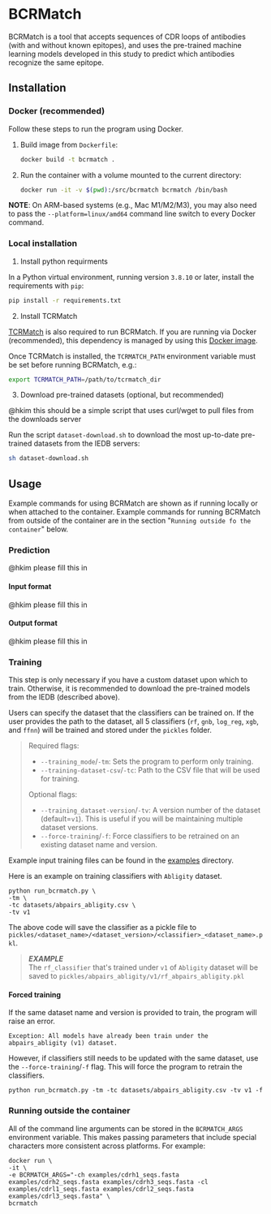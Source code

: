 # BCRMatch

BCRMatch is a tool that accepts sequences of CDR loops of antibodies (with and without known epitopes), and uses the pre-trained machine learning models developed in this study to predict which antibodies recognize the same epitope.

## Installation

### Docker (recommended)

Follow these steps to run the program using Docker.

1. Build image from `Dockerfile`:
    ```bash
    docker build -t bcrmatch .
    ```
2. Run the container with a volume mounted to the current directory:
   ```bash
   docker run -it -v $(pwd):/src/bcrmatch bcrmatch /bin/bash
   ```

**NOTE**: On ARM-based systems (e.g., Mac M1/M2/M3), you may also need to pass the ```--platform=linux/amd64``` command line
switch to every Docker command.

### Local installation

1. Install python requirments

In a Python virtual environment, running version ```3.8.10``` or later, install the requirements with ```pip```:

```bash
pip install -r requirements.txt
```

2. Install TCRMatch

[TCRMatch](https://github.com/IEDB/TCRMatch) is also required to run BCRMatch.  If you are running via Docker (recommended), this dependency is managed by using this [Docker image](https://harbor.lji.org/harbor/projects/5/repositories/iedb-public%2Ftcrmatch/tags/0.1.1).

Once TCRMatch is installed, the ```TCRMATCH_PATH``` environment variable must be set before running BCRMatch, e.g.:

```bash
export TCRMATCH_PATH=/path/to/tcrmatch_dir
```

3. Download pre-trained datasets (optional, but recommended)

@hkim this should be a simple script that uses curl/wget to pull files from the downloads server

Run the script ```dataset-download.sh``` to download the most up-to-date pre-trained datasets from the IEDB servers:

```bash
sh dataset-download.sh
```

## Usage

Example commands for using BCRMatch are shown as if running locally or when attached to the container.  Example commands for running BCRMatch
from outside of the container are in the section "`Running outside fo the container`" below.


### Prediction

@hkim please fill this in

#### Input format

@hkim please fill this in

#### Output format

@hkim please fill this in

### Training

This step is only necessary if you have a custom dataset upon which to train.  Otherwise, it is recommended to download the pre-trained
models from the IEDB (described above).

Users can specify the dataset that the classifiers can be trained on. If the user provides the path to the dataset, all 5 classifiers (`rf`, `gnb`, `log_reg`, `xgb`, and `ffnn`) will be trained and stored under the `pickles` folder.

> Required flags:
> * `--training_mode`/`-tm`: Sets the program to perform only training.
> * `--training-dataset-csv`/`-tc`: Path to the CSV file that will be used for training.
>
> Optional flags:
> * `--training_dataset-version`/`-tv`:  A version number of the dataset (default=`v1`).  This is useful if you will be maintaining multiple dataset versions.
> * `--force-training`/`-f`: Force classifiers to be retrained on an existing dataset name and version.

Example input training files can be found in the [examples](examples) directory.

Here is an example on training classifiers with `Abligity` dataset.
```
python run_bcrmatch.py \
-tm \
-tc datasets/abpairs_abligity.csv \
-tv v1
```

The above code will save the classifier as a pickle file to `pickles/<dataset_name>/<dataset_version>/<classifier>_<dataset_name>.pkl`.
> **_EXAMPLE_**<br>
> The `rf_classifier` that's trained under `v1` of `Abligity` dataset will be saved to `pickles/abpairs_abligity/v1/rf_abpairs_abligity.pkl`

#### Forced training
If the same dataset name and version is provided to train, the program will raise an error.
```
Exception: All models have already been train under the abpairs_abligity (v1) dataset.
```

However, if classifiers still needs to be updated with the same dataset, use the `--force-training`/`-f` flag.
This will force the program to retrain the classifiers.
```
python run_bcrmatch.py -tm -tc datasets/abpairs_abligity.csv -tv v1 -f
```

### Running outside the container

All of the command line arguments can be stored in the ```BCRMATCH_ARGS``` environment variable.
This makes passing parameters that include special characters more consistent across platforms. For
example:

```
docker run \
-it \
-e BCRMATCH_ARGS="-ch examples/cdrh1_seqs.fasta examples/cdrh2_seqs.fasta examples/cdrh3_seqs.fasta -cl examples/cdrl1_seqs.fasta examples/cdrl2_seqs.fasta examples/cdrl3_seqs.fasta" \
bcrmatch
```

